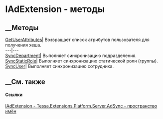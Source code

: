 # IAdExtension - методы
##  __Методы
[GetUserAttributes](M_Tessa_Extensions_Platform_Server_AdSync_IAdExtension_GetUserAttributes.htm)|
Возвращает список атрибутов пользователя для получения хеша.  
---|---  
[SyncDepartment](M_Tessa_Extensions_Platform_Server_AdSync_IAdExtension_SyncDepartment.htm)|
Выполняет синхронизацию подразделения.  
[SyncStaticRole](M_Tessa_Extensions_Platform_Server_AdSync_IAdExtension_SyncStaticRole.htm)|
Выполняет синхронизацию статической роли (группы).  
[SyncUser](M_Tessa_Extensions_Platform_Server_AdSync_IAdExtension_SyncUser.htm)|
Выполняет синхронизацию сотрудника.  
##  __См. также
#### Ссылки
[IAdExtension - ](T_Tessa_Extensions_Platform_Server_AdSync_IAdExtension.htm)
[Tessa.Extensions.Platform.Server.AdSync - пространство
имён](N_Tessa_Extensions_Platform_Server_AdSync.htm)

